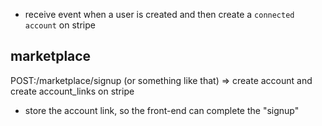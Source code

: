 - receive event when a user is created and then create a `connected account` on stripe

## marketplace

POST:/marketplace/signup (or something like that) => create account and create account_links on stripe

- store the account link, so the front-end can complete the "signup"
